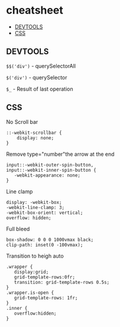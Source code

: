 # cheatsheet

* [DEVTOOLS](#devtools)
* [CSS](#css)


## DEVTOOLS

```$$('div')``` - querySelectorAll

```$('div')``` - querySelector

```$_``` - Result of last operation

## CSS
No Scroll bar
```
::-webkit-scrollbar {
    display: none;
}
```

Remove type="number"the arrow at the end
```
input::-webkit-outer-spin-button,
input::-webkit-inner-spin-button {
   -webkit-appearance: none;
}
```
Line clamp
```
display: -webkit-box;
-webkit-line-clamp: 3;
-webkit-box-orient: vertical;  
overflow: hidden;
```
Full bleed
```
box-shadow: 0 0 0 1000vmax black;
clip-path: inset(0 -100vmax);
```
Transition to heigh auto
```
.wrapper {
   display:grid;
   grid-template-rows:0fr;
   transition: grid-template-rows 0.5s;
}
.wrapper.is-open {
   grid-template-rows: 1fr;
}
.inner {
   overflow:hidden;
}
```


